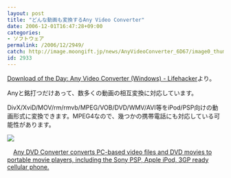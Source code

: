 ```yaml
---
layout: post
title: "どんな動画も変換するAny Video Converter"
date: 2006-12-01T16:47:28+09:00
categories:
- ソフトウェア
permalink: /2006/12/2949/
catch: http://image.moongift.jp/news/AnyVideoConverter_6D67/image0_thumb.png
id: 2933
---
```

 

[Download of the Day: Any Video Converter (Windows) - Lifehacker](http://www.lifehacker.com/software/downloads/download-of-the-day-any-video-converter-windows-218253.php)より。

Anyと銘打つだけあって、数多くの動画の相互変換に対応しています。

DivX/XviD/MOV/rm/rmvb/MPEG/VOB/DVD/WMV/AVI等をiPod/PSP向けの動画形式に変換できます。MPEG4なので、幾つかの携帯電話にも対応している可能性があります。

[![](http://image.moongift.jp/news/AnyVideoConverter_6D67/image0_thumb.png)](http://image.moongift.jp/news/AnyVideoConverter_6D67/image02.png)

　[Any DVD Converter converts PC-based video files and DVD movies to portable movie players, including the Sony PSP, Apple iPod, 3GP ready cellular phone.](http://www.any-dvd-converter.com/)

